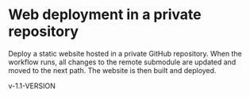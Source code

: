 # Web deployment in a private repository

Deploy a static website hosted in a private GitHub repository. When the workflow runs, all changes to the remote submodule are updated and moved to the next path. The website is then built and deployed.

v-1.1-VERSION
